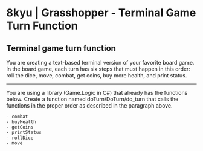 # 8kyu | Grasshopper - Terminal Game Turn Function


## Terminal game turn function

You are creating a text-based terminal version of your favorite board game. In the board game, each turn has six steps that must happen in this order: roll the dice, move, combat, get coins, buy more health, and print status.

---

You are using a library (Game.Logic in C#) that already has the functions below. Create a function named doTurn/DoTurn/do_turn that calls the functions in the proper order as described in the paragraph above.

```
- combat
- buyHealth
- getCoins
- printStatus
- rollDice
- move
```
